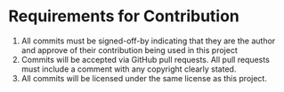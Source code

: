 # Requirements for Contribution

1. All commits must be signed-off-by indicating that they are the author and approve of their contribution being used in this project
2. Commits will be accepted via GitHub pull requests.  All pull requests must include a comment with any copyright clearly stated.
3. All commits will be licensed under the same license as this project.
